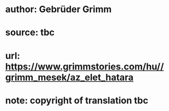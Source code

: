 # author: Gebrüder Grimm
# source: tbc
# url: https://www.grimmstories.com/hu//grimm_mesek/az_elet_hatara
# note: copyright of translation tbc


